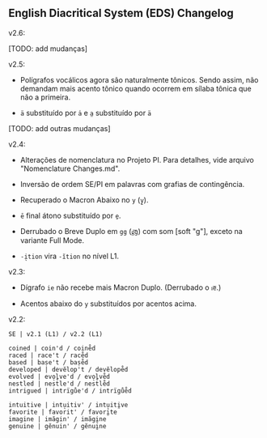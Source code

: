 ## English Diacritical System (EDS) Changelog

v2.6:

[TODO: add mudanças]

v2.5:

- Polígrafos vocálicos agora são naturalmente tônicos. Sendo assim, não demandam mais acento tônico quando ocorrem em sílaba tônica que não a primeira.

- `ä` substituído por `a̍` e `a̤` substituído por `ä`

[TODO: add outras mudanças]

v2.4:

- Alterações de nomenclatura no Projeto PI. Para detalhes, vide arquivo "Nomenclature Changes.md".

- Inversão de ordem SE/PI em palavras com grafias de contingência.

- Recuperado o Macron Abaixo no `y` (`y̱`).

- `ē` final átono substituído por `e̱`.

- Derrubado o Breve Duplo em `gg` (`g͝g`) com som [soft "g"], exceto na variante Full Mode.

- `-i̖tion` vira `-ĭtion` no nível L1.

v2.3:

- Dígrafo `ie` não recebe mais Macron Duplo. (Derrubado o `ı͞e`.)

- Acentos abaixo do `y` substituídos por acentos acima.

v2.2:

    SE | v2.1 (L1) / v2.2 (L1)

    coined | coin'd / coine̊d
    raced | race't / race̊d
    based | baṣe't / baṣe̊d
    developed | devĕlop't / devĕlope̊d
    evolved | evo̖lve'd / evo̖lve̊d
    nestled | nest̊le'd / nest̊le̊d
    intrigued | intrïgůe'd / intrïgůe̊d

    intuitive | intu̖itiv' / intu̖iti̯ve
    favorite | favorit' / favori̯te
    imagine | imăgin' / imăgi̯ne
    genuine | gĕnuin' / gĕnui̯ne
